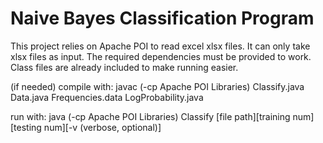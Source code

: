 # Naive Bayes Classification Program

This project relies on Apache POI to read excel xlsx files.  It can only
take xlsx files as input.  The required dependencies must be provided to
work.  Class files are already included to make running easier.

(if needed) compile with:
    javac (-cp Apache POI Libraries) Classify.java Data.java Frequencies.data LogProbability.java

run with:
    java (-cp Apache POI Libraries) Classify [file path][training num][testing num][-v (verbose, optional)]
